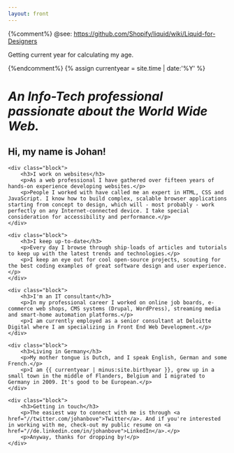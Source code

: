 ```yaml
---
layout: front
---
```


{%comment%}
@see: https://github.com/Shopify/liquid/wiki/Liquid-for-Designers

Getting current year for calculating my age.

{%endcomment%}
{% assign currentyear = site.time | date:'%Y' %}

# _An Info-Tech professional passionate about the World Wide Web._

<!-- So this is totally assuming I am still alive when you read this... *darkthoughts* -->

## Hi, my name is Johan!

<div class="grid">

    <div class="block">
        <h3>I work on websites</h3>
        <p>As a web professional I have gathered over fifteen years of hands-on experience developing websites.</p>
        <p>People I worked with have called me an expert in HTML, CSS and JavaScript. I know how to build complex, scalable browser applications starting from concept to design, which will - most probably - work perfectly on any Internet-connected device. I take special consideration for accessibility and performance.</p>
    </div>

    <div class="block">
        <h3>I keep up-to-date</h3>
        <p>Every day I browse through ship-loads of articles and tutorials to keep up with the latest trends and technologies.</p>
        <p>I keep an eye out for cool open-source projects, scouting for the best coding examples of great software design and user experience.</p>
    </div>

    <div class="block">
        <h3>I'm an IT consultant</h3>
        <p>In my professional career I worked on online job boards, e-commerce web shops, CMS systems (Drupal, WordPress), streaming media and smart-home automation platforms.</p>
        <p>I am currently employed as a senior consultant at Deloitte Digital where I am specializing in Front End Web Development.</p>
    </div>

    <div class="block">
        <h3>Living in Germany</h3> 
        <p>My mother tongue is Dutch, and I speak English, German and some French.</p>
        <p>I am {{ currentyear | minus:site.birthyear }}, grew up in a small town in the middle of Flanders, Belgium and I migrated to Germany in 2009. It's good to be European.</p>
    </div>

    <div class="block">
        <h3>Getting in touch</h3>
        <p>The easiest way to connect with me is through <a href="//twitter.com/johanbove">Twitter</a>. And if you're interested in working with me, check-out my public resume on <a href="//de.linkedin.com/in/johanbove">LinkedIn</a>.</p>
        <p>Anyway, thanks for dropping by!</p>
    </div>

</div>
